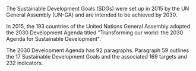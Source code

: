 The Sustainable Development Goals (SDGs) were set up in 2015 by the UN General Assembly (UN-GA) and are intended to be achieved by 2030.

In 2015, the 193 countries of the United Nations General Assembly adopted the 2030 Development Agenda titled "Transforming our world: the 2030 Agenda for Sustainable Development".

The 2030 Development Agenda has 92 paragraphs. Paragraph 59 outlines the 17 Sustainable Development Goals and the associated 169 targets and 232 indicators.
